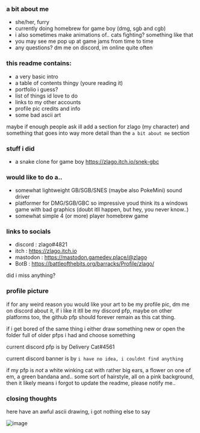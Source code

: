 ### a bit about me
- she/her, furry
- currently doing homebrew for game boy (dmg, sgb and cgb)
- i also sometimes make animations of.. cats fighting? something like that
- you may see me pop up at game jams from time to time
- any questions? dm me on discord, im online quite often

### this readme contains:
- a very basic intro
- a table of contents thingy (youre reading it)
- portfolio i guess?
- list of things id love to do
- links to my other accounts
- profile pic credits and info
- some bad ascii art

maybe if enough people ask ill add a section for zlago (my character) and
something that goes into way more detail than the `a bit about me` section

### stuff i did
- a snake clone for game boy https://zlago.itch.io/snek-gbc

### would like to do a..
- somewhat lightweight GB/SGB/SNES (maybe also PokeMini) sound driver
- platformer for DMG/SGB/GBC so impressive youd think its a windows game with bad graphics
(doubt itll happen, but hey, you never know..)
- somewhat simple 4 (or more) player homebrew game

### links to socials
- discord : zlago#4821
- itch : https://zlago.itch.io
- mastodon : https://mastodon.gamedev.place/@zlago
- BotB : https://battleofthebits.org/barracks/Profile/zlago/

did i miss anything?

### profile picture
if for any weird reason you would like your art to be my profile pic,
dm me on discord about it, if i like it itll be my discord pfp, maybe
on other platforms too, the github pfp should forever remain as this cat thing.

if i get bored of the same thing i either draw something new or open the
folder full of older pfps i had and choose something

current discord pfp is by Delivery Cat#4561

current discord banner is by `i have no idea, i couldnt find anything`

if my pfp is *not* a white winking cat with rather big ears, a flower on one of em, a green bandana and.. some sort of hairstyle,
all on a pink background, then it likely means i forgot to update the readme, please notify me..

### closing thoughts

here have an awful ascii drawing, i got nothing else to say

![image](https://user-images.githubusercontent.com/104219492/198306011-3e56fb63-a50c-4592-b147-64962f64d91b.png)

<!--
dont mind this i didnt bother removing it just in case id ever like to take a look at this _wonderful cheat sheet_
**zlago/zlago** is a ✨ _special_ ✨ repository because its `README.md` (this file) appears on your GitHub profile.

Here are some ideas to get you started:

- 🔭 I’m currently working on ...
- 🌱 I’m currently learning ...
- 👯 I’m looking to collaborate on ...
- 🤔 I’m looking for help with ...
- 💬 Ask me about ...
- 📫 How to reach me: ...
- 😄 Pronouns: ...
- ⚡ Fun fact: ...
-->
